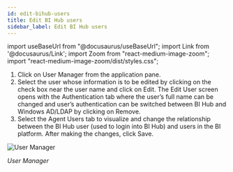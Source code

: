 ```yaml
---
id: edit-bihub-users
title: Edit BI Hub users
sidebar_label: Edit BI Hub users
---
```


import useBaseUrl from "@docusaurus/useBaseUrl";
import Link from '@docusaurus/Link';
import Zoom from "react-medium-image-zoom";
import "react-medium-image-zoom/dist/styles.css";

1. Click on User Manager from the application pane.
1. Select the user whose information is to be edited by clicking on the check box near the user name and click on Edit. The Edit User screen opens with the Authentication tab where the user’s full name can be changed and user’s authentication can be switched between BI Hub and Windows AD/LDAP by clicking on Remove.
1. Select the Agent Users tab to visualize and change the relationship between the BI Hub user (used to login into BI Hub) and users in the BI platform. After making the changes, click Save.
  <div style={{textAlign: 'center'}}>
    <Zoom>
      <img alt="User Manager" src={useBaseUrl('doc-images/admin-guide/admin-functions/maintenance-bihub/usermanageredit.jpg')}/>
    </Zoom>
  </div>

  *User Manager*

